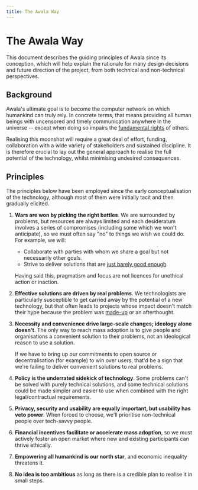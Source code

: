 ```yaml
---
title: The Awala Way
---
```


# The Awala Way

This document describes the guiding principles of Awala since its conception, which will help explain the rationale for many design decisions and future direction of the project, from both technical and non-technical perspectives.

## Background

Awala's ultimate goal is to become the computer network on which humankind can truly rely. In concrete terms, that means providing all human beings with uncensored and timely communication anywhere in the universe -- except when doing so impairs the [fundamental rights](https://www.un.org/en/universal-declaration-human-rights/) of others.

Realising this moonshot will require a great deal of effort, funding, collaboration with a wide variety of stakeholders and sustained discipline. It is therefore crucial to lay out the general approach to realise the full potential of the technology, whilst minimising undesired consequences.

## Principles

The principles below have been employed since the early conceptualisation of the technology, although most of them were initially tacit and then gradually elicited.

1. **Wars are won by picking the right battles**. We are surrounded by problems, but resources are always limited and each desideratum involves a series of compromises (including some which we won't anticipate), so we must often say "no" to things we wish we could do. For example, we will:

   - Collaborate with parties with whom we share a goal but not necessarily other goals.
   - Strive to deliver solutions that are [just barely good enough](http://agilemodeling.com/essays/barelyGoodEnough.html).

   Having said this, pragmatism and focus are not licences for unethical action or inaction.
1. **Effective solutions are driven by real problems**. We technologists are particularly susceptible to get carried away by the potential of a new technology, but that often leads to projects whose impact doesn't match their hype because the problem was [made-up](http://www.paulgraham.com/startupideas.html) or an afterthought.
1. **Necessity and convenience drive large-scale changes; ideology alone doesn't**. The only way to reach mass adoption is to give people and organisations a convenient solution to their problems, not an ideological reason to use a solution.

   If we have to bring up our commitments to open source or decentralisation (for example) to win over users, that'd be a sign that we're failing to deliver convenient solutions to real problems.
1. **Policy is the underrated sidekick of technology**. Some problems can't be solved with purely technical solutions, and some technical solutions could be made simpler and easier to use when combined with the right legal/contractual requirements.
1. **Privacy, security and usability are equally important, but usability has veto power**. When forced to choose, we'll prioritise non-technical people over tech-savvy people.
1. **Financial incentives facilitate or accelerate mass adoption**, so we must actively foster an open market where new and existing participants can thrive ethically.
1. **Empowering all humankind is our north star**, and economic inequality threatens it.
1. **No idea is too ambitious** as long as there is a credible plan to realise it in small steps.
